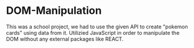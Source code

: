 # DOM-Manipulation

This was a school project, we had to use the given API to create "pokemon cards" using data from it.  Utilizied JavaScript in order to manipulate the DOM without any
external packages like REACT.
